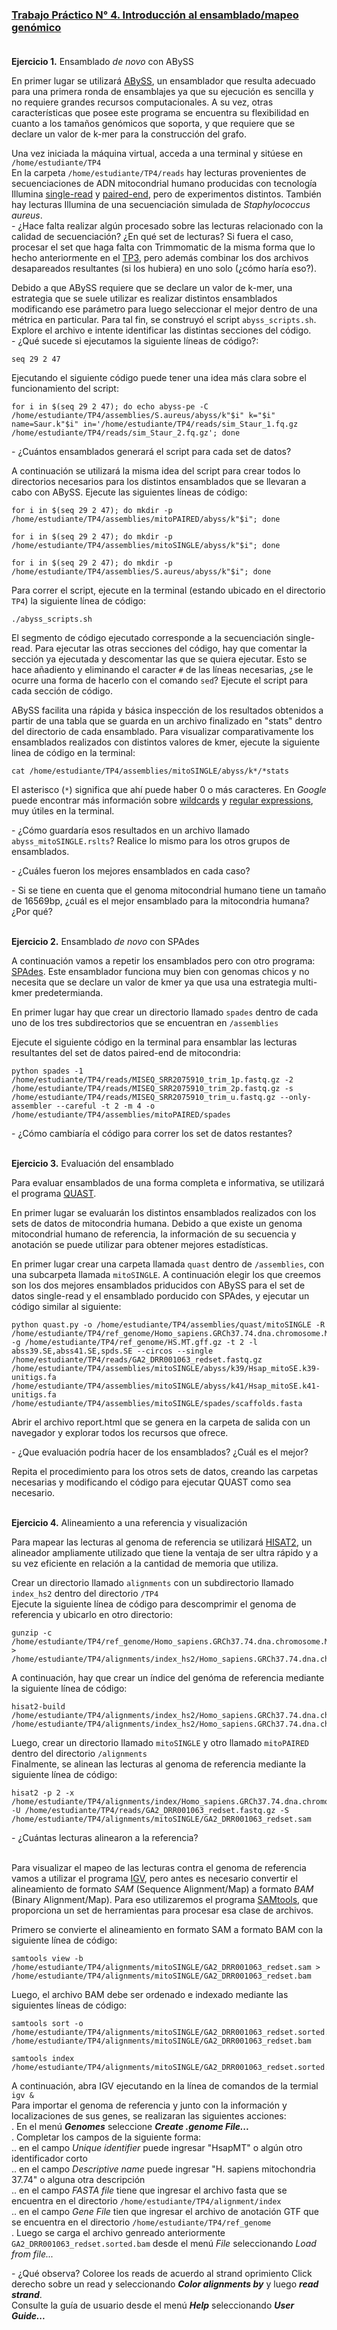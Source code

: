 ### [Trabajo Práctico N° 4. Introducción al ensamblado/mapeo genómico](https://docs.google.com/presentation/)<br/><br/>


**Ejercicio 1.** Ensamblado _de novo_ con ABySS

En primer lugar se utilizará [ABySS](http://www.bcgsc.ca/platform/bioinfo/software/abyss/), un ensamblador que resulta adecuado para una primera ronda de ensamblajes ya que su ejecución es sencilla y no requiere grandes recursos computacionales. A su vez, otras características que posee este programa se encuentra su flexibilidad en cuanto a los tamaños genómicos que soporta, y que requiere que se declare un valor de k-mer para la construcción del grafo.

Una vez iniciada la máquina virtual, acceda a una terminal y sitúese en `/home/estudiante/TP4`<br/>
En la carpeta `/home/estudiante/TP4/reads` hay lecturas provenientes de secuenciaciones de ADN mitocondrial humano producidas con tecnología Illumina [single-read](https://trace.ncbi.nlm.nih.gov/Traces/sra/?run=DRR001063) y [paired-end](https://trace.ncbi.nlm.nih.gov/Traces/sra/?run=SRR2075910), pero de experimentos distintos. También hay lecturas Illumina de una secuenciación simulada de _Staphylococcus aureus_.<br/>
\- ¿Hace falta realizar algún procesado sobre las lecturas relacionado con la calidad de secuenciación? ¿En qué set de lecturas? Si fuera el caso, procesar el set que haga falta con Trimmomatic de la misma forma que lo hecho anteriormente en el [TP3](https://github.com/lunfardista/GenEvoPop/tree/master/TP3), pero además combinar los dos archivos desapareados resultantes (si los hubiera) en uno solo (¿cómo haría eso?).<br/>

Debido a que ABySS requiere que se declare un valor de k-mer, una estrategia que se suele utilizar es realizar distintos ensamblados modificando ese parámetro para luego seleccionar el mejor dentro de una métrica en particular. Para tal fin, se construyó el script `abyss_scripts.sh`. Explore el archivo e intente identificar las distintas secciones del código.<br/>
\- ¿Qué sucede si ejecutamos la siguiente líneas de código?:
```
seq 29 2 47
```

Ejecutando el siguiente código puede tener una idea más clara sobre el funcionamiento del script:
```
for i in $(seq 29 2 47); do echo abyss-pe -C /home/estudiante/TP4/assemblies/S.aureus/abyss/k"$i" k="$i" name=Saur.k"$i" in='/home/estudiante/TP4/reads/sim_Staur_1.fq.gz /home/estudiante/TP4/reads/sim_Staur_2.fq.gz'; done
```
\- ¿Cuántos ensamblados generará el script para cada set de datos?

A continuación se utilizará la misma idea del script para crear todos lo directorios necesarios para los distintos ensamblados que se llevaran a cabo con ABySS. Ejecute las siguientes líneas de código:
```
for i in $(seq 29 2 47); do mkdir -p /home/estudiante/TP4/assemblies/mitoPAIRED/abyss/k"$i"; done
```
```
for i in $(seq 29 2 47); do mkdir -p /home/estudiante/TP4/assemblies/mitoSINGLE/abyss/k"$i"; done
```
```
for i in $(seq 29 2 47); do mkdir -p /home/estudiante/TP4/assemblies/S.aureus/abyss/k"$i"; done
```

Para correr el script, ejecute en la terminal (estando ubicado en el directorio `TP4`) la siguiente línea de código:
```
./abyss_scripts.sh
```

El segmento de código ejecutado corresponde a la secuenciación single-read. Para ejecutar las otras secciones del código, hay que comentar la sección ya ejecutada y descomentar las que se quiera ejecutar. Esto se hace añadiento y eliminando el caracter `#` de las líneas necesarias, ¿se le ocurre una forma de hacerlo con el comando `sed`? Ejecute el script para cada sección de código.

ABySS facilita una rápida y básica inspección de los resultados obtenidos a partir de una tabla que se guarda en un archivo finalizado en "stats" dentro del directorio de cada ensamblado. Para visualizar comparativamente los ensamblados realizados con distintos valores de kmer, ejecute la siguiente linea de código en la terminal:
```
cat /home/estudiante/TP4/assemblies/mitoSINGLE/abyss/k*/*stats
```

El asterisco (`*`) significa que ahí puede haber 0 o más caracteres. En _Google_ puede encontrar más información sobre [wildcards](http://tldp.org/LDP/GNU-Linux-Tools-Summary/html/x11655.htm) y [regular expressions](http://tldp.org/LDP/Bash-Beginners-Guide/html/sect_04_01.html), muy útiles en la terminal.<br/>

\- ¿Cómo guardaría esos resultados en un archivo llamado `abyss_mitoSINGLE.rslts`? Realice lo mismo para los otros grupos de ensamblados.

\- ¿Cuáles fueron los mejores ensamblados en cada caso?

\- Si se tiene en cuenta que el genoma mitocondrial humano tiene un tamaño de 16569bp, ¿cuál es el mejor ensamblado para la mitocondria humana? ¿Por qué?<br/><br/>


**Ejercicio 2.** Ensamblado _de novo_ con SPAdes

A continuación vamos a repetir los ensamblados pero con otro programa: [SPAdes](http://cab.spbu.ru/software/spades/). Este ensamblador funciona muy bien con genomas chicos y no necesita que se declare un valor de kmer ya que usa una estrategia multi-kmer predetermianda.

En primer lugar hay que crear un directorio llamado `spades` dentro de cada uno de los tres subdirectorios que se encuentran en `/assemblies`

Ejecute el siguiente código en la terminal para ensamblar las lecturas resultantes del set de datos paired-end de mitocondria: 
```
python spades -1 /home/estudiante/TP4/reads/MISEQ_SRR2075910_trim_1p.fastq.gz -2 /home/estudiante/TP4/reads/MISEQ_SRR2075910_trim_2p.fastq.gz -s /home/estudiante/TP4/reads/MISEQ_SRR2075910_trim_u.fastq.gz --only-assembler --careful -t 2 -m 4 -o /home/estudiante/TP4/assemblies/mitoPAIRED/spades
```

\- ¿Cómo cambiaría el código para correr los set de datos restantes?
<br/><br/>

**Ejercicio 3.** Evaluación del ensamblado

Para evaluar ensamblados de una forma completa e informativa, se utilizará el programa [QUAST](http://cab.spbu.ru/software/quast).

En primer lugar se evaluarán los distintos ensamblados realizados con los sets de datos de mitocondria humana. Debido a que existe un genoma mitocondrial humano de referencia, la información de su secuencia y anotación se puede utilizar para obtener mejores estadísticas.

En primer lugar crear una carpeta llamada `quast` dentro de `/assemblies`, con una subcarpeta llamada `mitoSINGLE`. A continuación elegir los que creemos son los dos mejores ensamblados priducidos con ABySS para el set de datos single-read y el ensamblado porducido con SPAdes, y ejecutar un código similar al siguiente:
```
python quast.py -o /home/estudiante/TP4/assemblies/quast/mitoSINGLE -R /home/estudiante/TP4/ref_genome/Homo_sapiens.GRCh37.74.dna.chromosome.MT.fa.gz -g /home/estudiante/TP4/ref_genome/HS.MT.gff.gz -t 2 -l abss39.SE,abss41.SE,spds.SE --circos --single /home/estudiante/TP4/reads/GA2_DRR001063_redset.fastq.gz /home/estudiante/TP4/assemblies/mitoSINGLE/abyss/k39/Hsap_mitoSE.k39-unitigs.fa /home/estudiante/TP4/assemblies/mitoSINGLE/abyss/k41/Hsap_mitoSE.k41-unitigs.fa /home/estudiante/TP4/assemblies/mitoSINGLE/spades/scaffolds.fasta
```

Abrir el archivo report.html que se genera en la carpeta de salida con un navegador y explorar todos los recursos que ofrece.

\- ¿Que evaluación podría hacer de los ensamblados? ¿Cuál es el mejor?

Repita el procedimiento para los otros sets de datos, creando las carpetas necesarias y modificando el código para ejecutar QUAST como sea necesario.<br/><br/>


**Ejercicio 4.** Alineamiento a una referencia y visualización

Para mapear las lecturas al genoma de referencia se utilizará [HISAT2](https://ccb.jhu.edu/software/hisat2/index.shtml), un alineador ampliamente utilizado que tiene la ventaja de ser ultra rápido y a su vez eficiente en relación a la cantidad de memoria que utiliza.

Crear un directorio llamado `alignments` con un subdirectorio llamado `index_hs2` dentro del directorio `/TP4`<br/>
Ejecute la siguiente línea de código para descomprimir el genoma de referencia y ubicarlo en otro directorio:
```
gunzip -c /home/estudiante/TP4/ref_genome/Homo_sapiens.GRCh37.74.dna.chromosome.MT.fa.gz > /home/estudiante/TP4/alignments/index_hs2/Homo_sapiens.GRCh37.74.dna.chromosome.MT.fa
```
A continuación, hay que crear un índice del genóma de referencia mediante la siguiente línea de código:
```
hisat2-build /home/estudiante/TP4/alignments/index_hs2/Homo_sapiens.GRCh37.74.dna.chromosome.MT.fa /home/estudiante/TP4/alignments/index_hs2/Homo_sapiens.GRCh37.74.dna.chromosome.MT
```
Luego, crear un directorio llamado `mitoSINGLE` y otro llamado `mitoPAIRED` dentro del directorio `/alignments`<br/>
Finalmente, se alinean las lecturas al genoma de referencia mediante la siguiente línea de código:
```
hisat2 -p 2 -x /home/estudiante/TP4/alignments/index/Homo_sapiens.GRCh37.74.dna.chromosome.MT -U /home/estudiante/TP4/reads/GA2_DRR001063_redset.fastq.gz -S /home/estudiante/TP4/alignments/mitoSINGLE/GA2_DRR001063_redset.sam
```

\- ¿Cuántas lecturas alinearon a la referencia?<br/><br/>

Para visualizar el mapeo de las lecturas contra el genoma de referencia vamos a utilizar el programa [IGV](http://software.broadinstitute.org/software/igv), pero antes es necesario convertir el alineamiento de formato _SAM_ (Sequence Alignment/Map) a formato _BAM_ (Binary Alignment/Map). Para eso utilizaremos el programa [SAMtools](http://www.htslib.org), que proporciona un set de herramientas para procesar esa clase de archivos.

Primero se convierte el alineamiento en formato SAM a formato BAM con la siguiente línea de código:
```
samtools view -b /home/estudiante/TP4/alignments/mitoSINGLE/GA2_DRR001063_redset.sam > /home/estudiante/TP4/alignments/mitoSINGLE/GA2_DRR001063_redset.bam
```

Luego, el archivo BAM debe ser ordenado e indexado mediante las siguientes líneas de código:
```
samtools sort -o /home/estudiante/TP4/alignments/mitoSINGLE/GA2_DRR001063_redset.sorted.bam /home/estudiante/TP4/alignments/mitoSINGLE/GA2_DRR001063_redset.bam
```
```
samtools index /home/estudiante/TP4/alignments/mitoSINGLE/GA2_DRR001063_redset.sorted.bam
```

A continuación, abra IGV ejecutando en la línea de comandos de la termial `igv &`<br/>
Para importar el genoma de referencia y junto con la información y localizaciones de sus genes, se realizaran las siguientes acciones:<br/>
. En el menú _**Genomes**_ seleccione _**Create .genome File...**_<br/>
. Completar los campos de la siguiente forma:<br/>
.. en el campo _Unique identifier_ puede ingresar "HsapMT" o algún otro identificador corto<br/>
.. en el campo _Descriptive name_ puede ingresar "H. sapiens mitochondria 37.74" o alguna otra descripción<br/>
.. en el campo _FASTA file_ tiene que ingresar el archivo fasta que se encuentra en el directorio `/home/estudiante/TP4/alignment/index`<br/>
.. en el campo _Gene File_ tien que ingresar el archivo de anotación GTF que se encuentra en el directorio `/home/estudiante/TP4/ref_genome`<br/>
. Luego se carga el archivo genreado anteriormente `GA2_DRR001063_redset.sorted.bam` desde el menú _File_ seleccionando _Load from file..._<br/>

\- ¿Qué observa?
Coloree los reads de acuerdo al strand oprimiento Click derecho sobre un read y seleccionando _**Color alignments by**_ y luego _**read strand**_.<br/>
Consulte la guía de usuario desde el menú _**Help**_ seleccionando _**User Guide...**_



